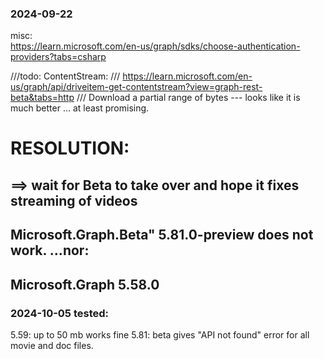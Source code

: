 ### 2024-09-22

misc:  
  https://learn.microsoft.com/en-us/graph/sdks/choose-authentication-providers?tabs=csharp

///todo: ContentStream:
/// https://learn.microsoft.com/en-us/graph/api/driveitem-get-contentstream?view=graph-rest-beta&tabs=http
/// Download a partial range of bytes --- looks like it is much better ... at least promising.

#  RESOLUTION:
## ==> wait for Beta to take over and hope it fixes streaming of videos 
## Microsoft.Graph.Beta" 5.81.0-preview  does not work.  ...nor:
## Microsoft.Graph       5.58.0  

### 2024-10-05  tested:
5.59: up to 50 mb works fine 
5.81: beta gives "API not found" error for all movie and doc files.